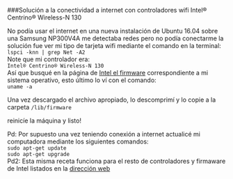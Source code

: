 ###Solución a la conectividad a internet con controladores wifi Intel® Centrino® Wireless-N 130

No podía usar el internet en una nueva instalación de Ubuntu 16.04 sobre una Samsung NP300V4A me detectaba redes pero no podía conectarme
la solución fue ver mi tipo de tarjeta wifi
mediante el comando en la terminal:  
```lspci -knn | grep Net -A2 ```  
Note que mi controlador era:  
```Intel® Centrino® Wireless-N 130```  
Así que busqué en la página de [Intel el firmware](https://www-ssl.intel.com/content/www/us/en/support/network-and-i-o/wireless-networking/000005511.html)
correspondiente a mi sistema operativo, esto último lo ví con el comando:  
```uname -a ```



Una vez descargado el archivo apropiado, lo descomprimí y lo copie a la carpeta ```/lib/firmware```

reinicíe la máquina y listo!

Pd: Por supuesto una vez teniendo conexión a internet actualicé mi computadora mediante los siguientes comandos:  
```sudo apt-get update```  
```sudo apt-get upgrade```  
Pd2: Esta misma receta funciona para el resto de controladores y firmaware de Intel listados en la [dirección web](https://www-ssl.intel.com/content/www/us/en/support/network-and-i-o/wireless-networking/000005511.html)
